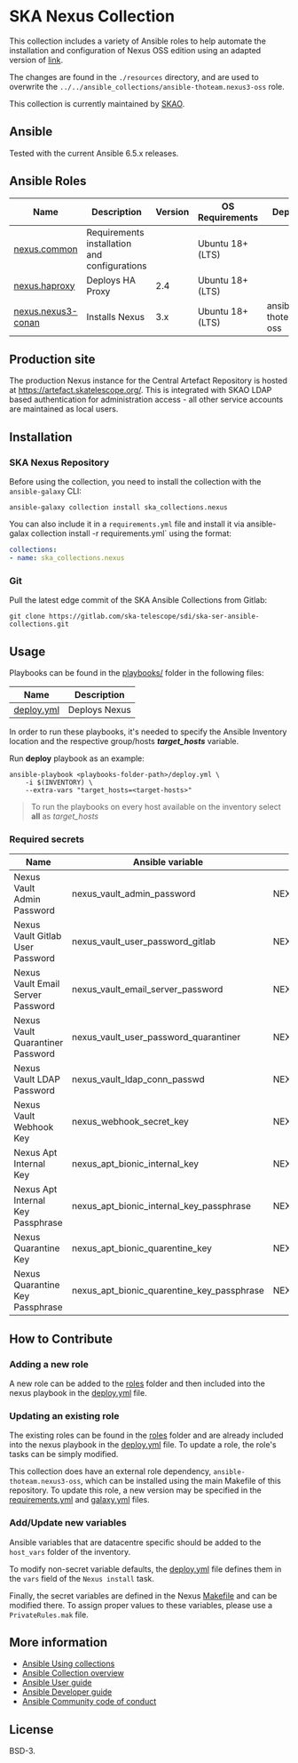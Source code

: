 # SKA Nexus Collection

This collection includes a variety of Ansible roles to help automate the installation and configuration of Nexus OSS edition  using an adapted version of [link](https://github.com/ansible-ThoTeam/nexus3-oss). 

The changes are found in the `./resources` directory, and are used to overwrite the `../../ansible_collections/ansible-thoteam.nexus3-oss` role.


This collection is currently maintained by [SKAO](https://www.skao.int/).

## Ansible

Tested with the current Ansible 6.5.x releases.

## Ansible Roles
| Name | Description | Version | OS Requirements | Dependencies |
| ---- | ----------- | ------- | --- | ---|
| [nexus.common](./roles/common) | Requirements installation and configurations | | Ubuntu 18+ (LTS) | |
| [nexus.haproxy](./roles/haproxy) | Deploys HA Proxy | 2.4 | Ubuntu 18+ (LTS) | |
| [nexus.nexus3-conan](./roles/beats) | Installs Nexus | 3.x | Ubuntu 18+ (LTS) | ansible-thoteam.nexus3-oss |

## Production site

The production Nexus instance for the Central Artefact Repository is hosted at https://artefact.skatelescope.org/.  This is integrated with SKAO LDAP based authentication for administration access - all other service accounts are maintained as local users.
## Installation

### SKA Nexus Repository

Before using the collection, you need to install the collection with the `ansible-galaxy` CLI:

    ansible-galaxy collection install ska_collections.nexus

You can also include it in a `requirements.yml` file and install it via ansible-galax collection install -r requirements.yml` using the format:

```yaml
collections:
- name: ska_collections.nexus
```

### Git

Pull the latest edge commit of the SKA Ansible Collections from Gitlab:

```
git clone https://gitlab.com/ska-telescope/sdi/ska-ser-ansible-collections.git
```

## Usage

Playbooks can be found in the [playbooks/](./playbooks) folder in the following files:

| Name | Description |
| ---- | ----------- |
| [deploy.yml](./playbooks/deploy.yml) | Deploys Nexus |

In order to run these playbooks, it's needed to specify the Ansible Inventory location and the respective group/hosts ***target_hosts*** variable.

Run **deploy** playbook as an example:
```
ansible-playbook <playbooks-folder-path>/deploy.yml \
	-i $(INVENTORY) \
	--extra-vars "target_hosts=<target-hosts>"
```

> To run the playbooks on every host available on the inventory select **all** as *target_hosts*

### Required secrets

| Name | Ansible variable | ENV variable | Obs |
| ---- | ----------- | ------------ | ----- |
| Nexus Vault Admin Password | nexus_vault_admin_password | NEXUS_VAULT_ADMIN_PASSWORD | |
| Nexus Vault Gitlab User Password | nexus_vault_user_password_gitlab | NEXUS_VAULT_USER_PASSWORD_GITLAB | |
| Nexus Vault Email Server Password | nexus_vault_email_server_password | NEXUS_VAULT_EMAIL_SERVER_PASSWORD | |
| Nexus Vault Quarantiner Password | nexus_vault_user_password_quarantiner | NEXUS_VAULT_USER_PASSWORD_QUARANTINER | |
| Nexus Vault LDAP Password | nexus_vault_ldap_conn_passwd | NEXUS_VAULT_LDAP_CONN_PASSWD | |
| Nexus Vault Webhook Key | nexus_webhook_secret_key | NEXUS_WEBHOOK_SECRET_KEY | |
| Nexus Apt Internal Key | nexus_apt_bionic_internal_key | NEXUS_APT_BIONIC_INTERNAL_KEY | |
| Nexus Apt Internal Key Passphrase | nexus_apt_bionic_internal_key_passphrase | NEXUS_APT_BIONIC_INTERNAL_KEY_PASSPHRASE | |
| Nexus Quarantine Key | nexus_apt_bionic_quarentine_key | NEXUS_APT_BIONIC_QUARENTINE_KEY | |
| Nexus Quarantine Key Passphrase | nexus_apt_bionic_quarentine_key_passphrase | NEXUS_APT_BIONIC_QUARENTINE_KEY_PASSPHRASE | |


## How to Contribute

### Adding a new role
A new role can be added to the [roles](./roles/) folder and then included into the nexus playbook in the [deploy.yml](./playbooks/deploy.yml) file.

### Updating an existing role
The existing roles can be found in the [roles](./roles/) folder and are already included into the nexus playbook in the [deploy.yml](./playbooks/deploy.yml) file. To update a role, the role's tasks can be simply modified.

This collection does have an external role dependency, `ansible-thoteam.nexus3-oss`, which can be installed using the main Makefile of this repository. To update this role, a new version may be specified in the [requirements.yml](../../../requirements.yml) and [galaxy.yml](./galaxy.yml) files.

### Add/Update new variables
Ansible variables that are datacentre specific should be added to the `host_vars` folder of the inventory.

To modify non-secret variable defaults, the [deploy.yml](./playbooks/deploy.yml) file defines them in the `vars` field of the `Nexus install` task.

Finally, the secret variables are defined in the Nexus [Makefile](../../../resources/jobs/nexus.mk) and can be modified there. To assign proper values to these variables, please use a `PrivateRules.mak` file.

## More information

- [Ansible Using collections](https://docs.ansible.com/ansible/latest/user_guide/collections_using.html)
- [Ansible Collection overview](https://github.com/ansible-collections/overview)
- [Ansible User guide](https://docs.ansible.com/ansible/latest/user_guide/index.html)
- [Ansible Developer guide](https://docs.ansible.com/ansible/latest/dev_guide/index.html)
- [Ansible Community code of conduct](https://docs.ansible.com/ansible/latest/community/code_of_conduct.html)

## License

BSD-3.